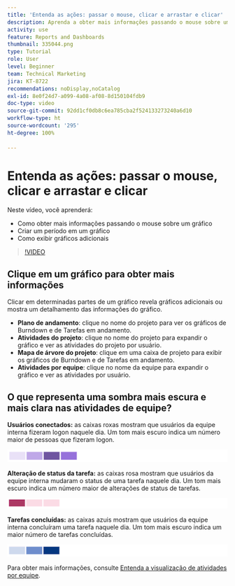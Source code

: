 ```yaml
---
title: 'Entenda as ações: passar o mouse, clicar e arrastar e clicar'
description: Aprenda a obter mais informações passando o mouse sobre um gráfico, a criar um período em um gráfico e a exibir gráficos adicionais, tudo sem sair da [!UICONTROL Analítica aprimorada].
activity: use
feature: Reports and Dashboards
thumbnail: 335044.png
type: Tutorial
role: User
level: Beginner
team: Technical Marketing
jira: KT-8722
recommendations: noDisplay,noCatalog
exl-id: 8e0f24d7-a099-4a08-af08-8d150104fdb9
doc-type: video
source-git-commit: 92dd1cf0db8c6ea785cba2f524133273240a6d10
workflow-type: ht
source-wordcount: '295'
ht-degree: 100%

---
```


# Entenda as ações: passar o mouse, clicar e arrastar e clicar

Neste vídeo, você aprenderá:

* Como obter mais informações passando o mouse sobre um gráfico
* Criar um período em um gráfico
* Como exibir gráficos adicionais

>[!VIDEO](https://video.tv.adobe.com/v/335044/?quality=12&learn=on)

## Clique em um gráfico para obter mais informações

Clicar em determinadas partes de um gráfico revela gráficos adicionais ou mostra um detalhamento das informações do gráfico.

* **Plano de andamento**: clique no nome do projeto para ver os gráficos de Burndown e de Tarefas em andamento.
* **Atividades do projeto**: clique no nome do projeto para expandir o gráfico e ver as atividades do projeto por usuário.
* **Mapa de árvore do projeto**: clique em uma caixa de projeto para exibir os gráficos de Burndown e de Tarefas em andamento.
* **Atividades por equipe**: clique no nome da equipe para expandir o gráfico e ver as atividades por usuário.

## O que representa uma sombra mais escura e mais clara nas atividades de equipe?

**Usuários conectados:** as caixas roxas mostram que usuários da equipe interna fizeram logon naquele dia. Um tom mais escuro indica um número maior de pessoas que fizeram logon.

![Uma imagem de caixas em vários tons de roxo](assets/purple-shaded-boxes.png)

**Alteração de status da tarefa:** as caixas rosa mostram que usuários da equipe interna mudaram o status de uma tarefa naquele dia. Um tom mais escuro indica um número maior de alterações de status de tarefas.

![Uma imagem de caixas em vários tons de rosa](assets/pink-shaded-boxes.png)

**Tarefas concluídas:** as caixas azuis mostram que usuários da equipe interna concluíram uma tarefa naquele dia. Um tom mais escuro indica um maior número de tarefas concluídas.

![Uma imagem de caixas em vários tons de azul](assets/blue-shaded-boxes.png)

Para obter mais informações, consulte [Entenda a visualização de atividades por equipe](https://experienceleague.adobe.com/docs/workfront/using/reporting/enhanced-analytics/activity-by-team-overview.html?lang=pt-BR).
